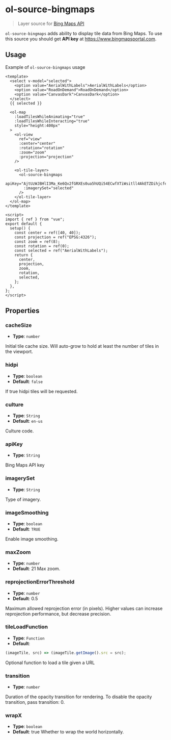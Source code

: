# ol-source-bingmaps

> Layer source for [Bing Maps API](https://www.bing.com/maps)

`ol-source-bingmaps` adds ability to display tile data from Bing Maps. To use
this source you should get **API key** at https://www.bingmapsportal.com.

<script setup>
import BingMapsDemo from "@demos/BingMapsDemo.vue"
</script>

<ClientOnly>
<BingMapsDemo />
</ClientOnly>

## Usage

Example of `ol-source-bingmaps` usage

```vue
<template>
  <select v-model="selected">
    <option value="AerialWithLabels">AerialWithLabels</option>
    <option value="RoadOnDemand">RoadOnDemand</option>
    <option value="CanvasDark">CanvasDark</option>
  </select>
  {{ selected }}

  <ol-map
    :loadTilesWhileAnimating="true"
    :loadTilesWhileInteracting="true"
    style="height:400px"
  >
    <ol-view
      ref="view"
      :center="center"
      :rotation="rotation"
      :zoom="zoom"
      :projection="projection"
    />

    <ol-tile-layer>
      <ol-source-bingmaps
        apiKey="AjtUzWJBHlI3Ma_Ke6Qv2fGRXEs0ua5hUQi54ECwfXTiWsitll4AkETZDihjcfeI"
        :imagerySet="selected"
      />
    </ol-tile-layer>
  </ol-map>
</template>

<script>
import { ref } from "vue";
export default {
  setup() {
    const center = ref([40, 40]);
    const projection = ref("EPSG:4326");
    const zoom = ref(8);
    const rotation = ref(0);
    const selected = ref("AerialWithLabels");
    return {
      center,
      projection,
      zoom,
      rotation,
      selected,
    };
  },
};
</script>
```

## Properties

### cacheSize

- **Type**: `number`

Initial tile cache size. Will auto-grow to hold at least the number of tiles in the viewport.

### hidpi

- **Type**: `boolean`
- **Default**: `false`

If true hidpi tiles will be requested.

### culture

- **Type**: `String`
- **Default**: `en-us`

Culture code.

### apiKey

- **Type**: `String`

Bing Maps API key

### imagerySet

- **Type**: `String`

Type of imagery.

### imageSmoothing

- **Type**: `boolean`
- **Default**: `TRUE`

Enable image smoothing.

### maxZoom

- **Type**: `number`
- **Default**: 21
  Max zoom.

### reprojectionErrorThreshold

- **Type**: `number `
- **Default**: 0.5

Maximum allowed reprojection error (in pixels). Higher values can increase reprojection performance, but decrease precision.

### tileLoadFunction

- **Type**: `Function`
- **Default**:

```js
(imageTile, src) => (imageTile.getImage().src = src);
```

Optional function to load a tile given a URL

### transition

- **Type**: `number`

Duration of the opacity transition for rendering. To disable the opacity transition, pass transition: 0.

### wrapX

- **Type**: `boolean `
- **Default**: true
  Whether to wrap the world horizontally.
